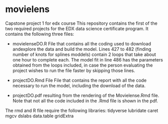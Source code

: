 # movielens
Capstone project 1 for edx course
This repository contains the first of the two required projects for the 
EDX data science certificate program.
It contains the following three files:
- movielenseDO.R  File that contains all the coding used to download andexplore the data and build the model. Lines
427 to 482 (finding number of knots for splines moddels) contain 2 loops that take about one hour to complete each. 
The model fit in line 486 has the parameters obtained from the loops included, in case the person evaluating the project wishes
to run the file faster by skipping those lines. 
  
- projectDO.Rmd File File that contains the report with all the code necessary to run the model, including the 
download of the data.
  
- projectDO.pdf resulting from the rendering of the Movielense.Rmd file. Note that not all the code included in 
  the .Rmd file is shown in the pdf.

The rmd and R file require the following libraries:
tidyverse
lubridate
caret
mgcv
dslabs
data.table
gridExtra
